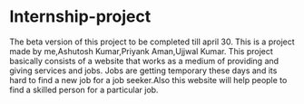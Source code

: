 # Internship-project
The beta version of this project to be completed till april 30.
This is a project made by me,Ashutosh Kumar,Priyank Aman,Ujjwal Kumar.
This project basically consists of a website that works as a medium of providing and giving services and jobs.
Jobs are getting temporary these days and its hard to find a new job for a job seeker.Also this website will help people to find a skilled person for a particular job.
